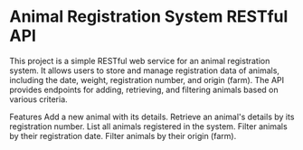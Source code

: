 # Animal Registration System RESTful API
This project is a simple RESTful web service for an animal registration system. It allows users to store and manage registration data of animals, including the date, weight, registration number, and origin (farm). The API provides endpoints for adding, retrieving, and filtering animals based on various criteria.

Features
Add a new animal with its details.
Retrieve an animal's details by its registration number.
List all animals registered in the system.
Filter animals by their registration date.
Filter animals by their origin (farm).
